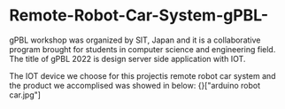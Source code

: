 # Remote-Robot-Car-System-gPBL-

gPBL workshop was organized by SIT, Japan and it is a collaborative program brought for students in computer science and engineering field. The title of gPBL 2022 is
design server side application with IOT. 

The IOT device we choose for this projectis remote robot car system and the product we accomplised was showed in below:
{}["arduino robot car.jpg"]
